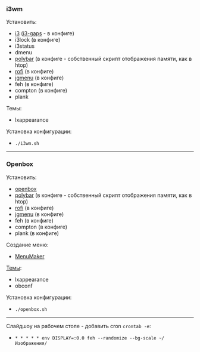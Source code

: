 ### i3wm

Установить:
* [i3](https://i3wm.org/) ([i3-gaps](https://github.com/Airblader/i3) - в конфиге)
* i3lock (в конфиге)
* i3status
* dmenu
* [polybar](https://github.com/polybar/polybar) (в конфиге - собственный скрипт отображения памяти, как в htop)
* [rofi](https://github.com/davatorium/rofi) (в конфиге)
* [jgmenu](https://github.com/johanmalm/jgmenu) (в конфиге)
* feh (в конфиге)
* compton (в конфиге)
* plank

Темы:
* lxappearance

Установка конфигурации:
* `./i3wm.sh`

***

### Openbox

Установить:
* [openbox](http://openbox.org/wiki/Main_Page)
* [polybar](https://github.com/polybar/polybar) (в конфиге - собственный скрипт отображения памяти, как в htop)
* [rofi](https://github.com/davatorium/rofi) (в конфиге)
* [jgmenu](https://github.com/johanmalm/jgmenu) (в конфиге)
* feh (в конфиге)
* compton (в конфиге)
* plank (в конфиге)

Создание меню:
* [MenuMaker](http://menumaker.sourceforge.net/)

[Темы](https://github.com/Koljasha/oh-my-linux/tree/master/themes):
* lxappearance
* obconf

Установка конфигурации:
* `./openbox.sh`

***

Слайдшоу на рабочем столе - добавить cron `crontab -e`:
* `* * * * * env DISPLAY=:0.0 feh --randomize --bg-scale ~/Изображения/`

